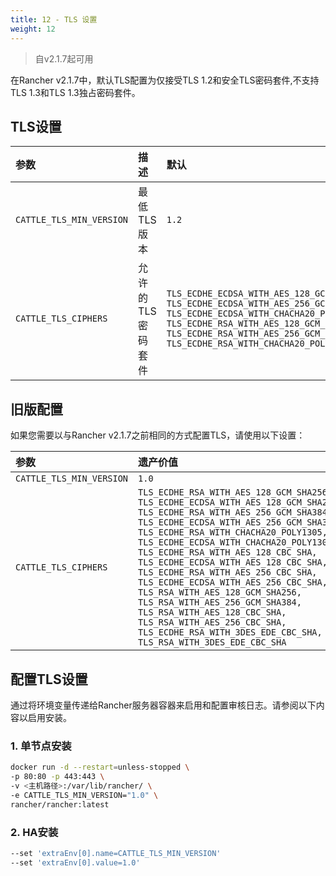 ```yaml
---
title: 12 - TLS 设置
weight: 12
---
```


> 自v2.1.7起可用

在Rancher v2.1.7中，默认TLS配置为仅接受TLS 1.2和安全TLS密码套件,不支持TLS 1.3和TLS 1.3独占密码套件。

## TLS设置

| 参数                     | 描述              | 默认                                                         | 可用选项                                                     |
| :----------------------- | :---------------- | :----------------------------------------------------------- | :----------------------------------------------------------- |
| `CATTLE_TLS_MIN_VERSION` | 最低TLS版本       | `1.2`                                                        | `1.0`，`1.1`，`1.2`                                          |
| `CATTLE_TLS_CIPHERS`     | 允许的TLS密码套件 | `TLS_ECDHE_ECDSA_WITH_AES_128_GCM_SHA256,` `TLS_ECDHE_ECDSA_WITH_AES_256_GCM_SHA384,` `TLS_ECDHE_ECDSA_WITH_CHACHA20_POLY1305,` `TLS_ECDHE_RSA_WITH_AES_128_GCM_SHA256,` `TLS_ECDHE_RSA_WITH_AES_256_GCM_SHA384,` `TLS_ECDHE_RSA_WITH_CHACHA20_POLY1305` | 请参阅[Golang tls常量](https://golang.org/pkg/crypto/tls/#pkg-constants) |

## 旧版配置

如果您需要以与Rancher v2.1.7之前相同的方式配置TLS，请使用以下设置：

| 参数                     | 遗产价值                                                     |
| :----------------------- | :----------------------------------------------------------- |
| `CATTLE_TLS_MIN_VERSION` | `1.0`                                                        |
| `CATTLE_TLS_CIPHERS`     | `TLS_ECDHE_RSA_WITH_AES_128_GCM_SHA256,` `TLS_ECDHE_ECDSA_WITH_AES_128_GCM_SHA256,` `TLS_ECDHE_RSA_WITH_AES_256_GCM_SHA384,` `TLS_ECDHE_ECDSA_WITH_AES_256_GCM_SHA384,` `TLS_ECDHE_RSA_WITH_CHACHA20_POLY1305,` `TLS_ECDHE_ECDSA_WITH_CHACHA20_POLY1305,` `TLS_ECDHE_RSA_WITH_AES_128_CBC_SHA,` `TLS_ECDHE_ECDSA_WITH_AES_128_CBC_SHA,` `TLS_ECDHE_RSA_WITH_AES_256_CBC_SHA,` `TLS_ECDHE_ECDSA_WITH_AES_256_CBC_SHA,` `TLS_RSA_WITH_AES_128_GCM_SHA256,` `TLS_RSA_WITH_AES_256_GCM_SHA384,` `TLS_RSA_WITH_AES_128_CBC_SHA,` `TLS_RSA_WITH_AES_256_CBC_SHA,` `TLS_ECDHE_RSA_WITH_3DES_EDE_CBC_SHA,` `TLS_RSA_WITH_3DES_EDE_CBC_SHA` |

## 配置TLS设置

通过将环境变量传递给Rancher服务器容器来启用和配置审核日志。请参阅以下内容以启用安装。

### 1. 单节点安装

```bash
docker run -d --restart=unless-stopped \
-p 80:80 -p 443:443 \
-v <主机路径>:/var/lib/rancher/ \
-e CATTLE_TLS_MIN_VERSION="1.0" \
rancher/rancher:latest
```

### 2. HA安装

```bash
--set 'extraEnv[0].name=CATTLE_TLS_MIN_VERSION'
--set 'extraEnv[0].value=1.0'
```